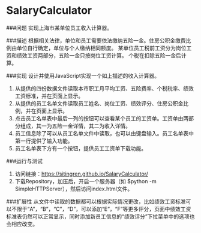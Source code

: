 # SalaryCalculator

###问题
实现上海市某单位员工收入计算器。

###描述
根据相关法律，单位和员工需要依法缴纳五险一金。住房公积金缴费比例由单位自行确定，单位与个人缴纳相同额度。
某单位员工税前工资分为岗位工资和绩效工资两部分，五险一金只按岗位工资计算。
个税在扣除五险一金后计算。

###实现
设计并使用JavaScript实现一个如上描述的收入计算器。

1. 从提供的四份数据文件读取本市职工月平均工资、五险费率、个税税率、绩效工资标准，并在页面上显示。
2. 从提供的员工名单文件读取员工姓名、岗位工资、绩效评分、住房公积金比例，并在页面上显示。
3. 点击员工名单表中最后一列的按钮可以查看某个员工的工资单。工资单由两部分组成，其一为五险一金详情，其二为收入详情。
4. 员工信息除了可以从员工名单文件中读取，也可以由键盘输入。员工名单表中第一行提供了输入功能。
5. 员工名单表下方有一个按钮，提供员工工资单下载功能。

###运行与测试
1. 访问链接：https://sitingren.github.io/SalaryCalculator/
2. 下载Repository，加压后，开启一个服务器（如 $python -m SimpleHTTPServer），然后访问index.html文件。

###扩展性
从文件中读取的数据都可以根据实际情况更改，比如绩效工资标准可以不限于“A”，“B”，“C”，“D”，可以添加“E”，“F”等更多评分，页面中绩效工资标准表仍然可以正常显示，同时添加新员工信息的“绩效评分”下拉菜单中的选项也会相应改变。
